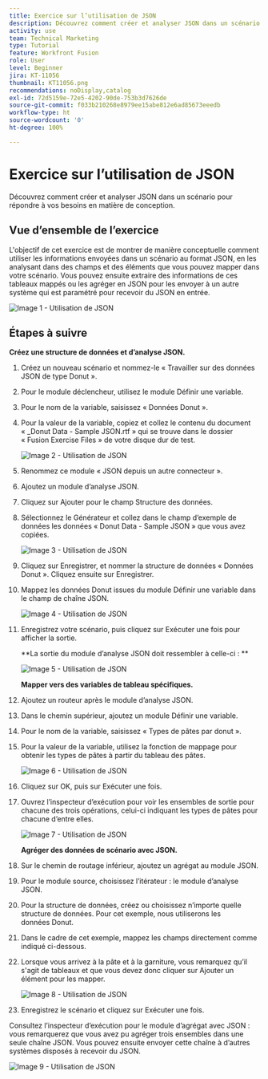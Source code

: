 ```yaml
---
title: Exercice sur l’utilisation de JSON
description: Découvrez comment créer et analyser JSON dans un scénario pour répondre à vos besoins en matière de conception.
activity: use
team: Technical Marketing
type: Tutorial
feature: Workfront Fusion
role: User
level: Beginner
jira: KT-11056
thumbnail: KT11056.png
recommendations: noDisplay,catalog
exl-id: 72d5159e-72e5-4202-90de-753b3d7626de
source-git-commit: f033b210268e8979ee15abe812e6ad85673eeedb
workflow-type: ht
source-wordcount: '0'
ht-degree: 100%

---
```


# Exercice sur l’utilisation de JSON

Découvrez comment créer et analyser JSON dans un scénario pour répondre à vos besoins en matière de conception.

## Vue d’ensemble de l’exercice

L&#39;objectif de cet exercice est de montrer de manière conceptuelle comment utiliser les informations envoyées dans un scénario au format JSON, en les analysant dans des champs et des éléments que vous pouvez mapper dans votre scénario. Vous pouvez ensuite extraire des informations de ces tableaux mappés ou les agréger en JSON pour les envoyer à un autre système qui est paramétré pour recevoir du JSON en entrée.

![Image 1 - Utilisation de JSON](../12-exercises/assets/working-with-json-walkthrough-1.png)

## Étapes à suivre

**Créez une structure de données et d’analyse JSON.**

1. Créez un nouveau scénario et nommez-le « Travailler sur des données JSON de type Donut ».
1. Pour le module déclencheur, utilisez le module Définir une variable.
1. Pour le nom de la variable, saisissez « Données Donut ».
1. Pour la valeur de la variable, copiez et collez le contenu du document « _Donut Data - Sample JSON.rtf » qui se trouve dans le dossier « Fusion Exercise Files » de votre disque dur de test.

   ![Image 2 - Utilisation de JSON](../12-exercises/assets/working-with-json-walkthrough-2.png)

1. Renommez ce module « JSON depuis un autre connecteur ».
1. Ajoutez un module d’analyse JSON.
1. Cliquez sur Ajouter pour le champ Structure des données.
1. Sélectionnez le Générateur et collez dans le champ d’exemple de données les données « Donut Data - Sample JSON » que vous avez copiées.

   ![Image 3 - Utilisation de JSON](../12-exercises/assets/working-with-json-walkthrough-3.png)

1. Cliquez sur Enregistrer, et nommer la structure de données « Données Donut ». Cliquez ensuite sur Enregistrer.
1. Mappez les données Donut issues du module Définir une variable dans le champ de chaîne JSON.

   ![Image 4 - Utilisation de JSON](../12-exercises/assets/working-with-json-walkthrough-4.png)

1. Enregistrez votre scénario, puis cliquez sur Exécuter une fois pour afficher la sortie.

   **La sortie du module d’analyse JSON doit ressembler à celle-ci : **

   ![Image 5 - Utilisation de JSON](../12-exercises/assets/working-with-json-walkthrough-5.png)

   **Mapper vers des variables de tableau spécifiques.**

1. Ajoutez un routeur après le module d’analyse JSON.
1. Dans le chemin supérieur, ajoutez un module Définir une variable.
1. Pour le nom de la variable, saisissez « Types de pâtes par donut ».
1. Pour la valeur de la variable, utilisez la fonction de mappage pour obtenir les types de pâtes à partir du tableau des pâtes.

   ![Image 6 - Utilisation de JSON](../12-exercises/assets/working-with-json-walkthrough-6.png)

1. Cliquez sur OK, puis sur Exécuter une fois.
1. Ouvrez l’inspecteur d’exécution pour voir les ensembles de sortie pour chacune des trois opérations, celui-ci indiquant les types de pâtes pour chacune d’entre elles.

   ![Image 7 - Utilisation de JSON](../12-exercises/assets/working-with-json-walkthrough-7.png)

   **Agréger des données de scénario avec JSON.**

1. Sur le chemin de routage inférieur, ajoutez un agrégat au module JSON.
1. Pour le module source, choisissez l’itérateur : le module d’analyse JSON.
1. Pour la structure de données, créez ou choisissez n’importe quelle structure de données. Pour cet exemple, nous utiliserons les données Donut.
1. Dans le cadre de cet exemple, mappez les champs directement comme indiqué ci-dessous.
1. Lorsque vous arrivez à la pâte et à la garniture, vous remarquez qu’il s&#39;agit de tableaux et que vous devez donc cliquer sur Ajouter un élément pour les mapper.

   ![Image 8 - Utilisation de JSON](../12-exercises/assets/working-with-json-walkthrough-8.png)

1. Enregistrez le scénario et cliquez sur Exécuter une fois.

Consultez l’inspecteur d’exécution pour le module d’agrégat avec JSON : vous remarquerez que vous avez pu agréger trois ensembles dans une seule chaîne JSON. Vous pouvez ensuite envoyer cette chaîne à d’autres systèmes disposés à recevoir du JSON.

![Image 9 - Utilisation de JSON](../12-exercises/assets/working-with-json-walkthrough-9.png)
